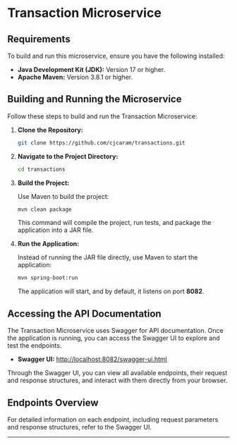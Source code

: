 # Transaction Microservice

## Requirements

To build and run this microservice, ensure you have the following installed:

- **Java Development Kit (JDK):** Version 17 or higher.
- **Apache Maven:** Version 3.8.1 or higher.

## Building and Running the Microservice

Follow these steps to build and run the Transaction Microservice:

1. **Clone the Repository:**

   ```bash
   git clone https://github.com/cjcaram/transactions.git
   ```

2. **Navigate to the Project Directory:**

   ```bash
   cd transactions
   ```

3. **Build the Project:**

   Use Maven to build the project:

   ```bash
   mvn clean package
   ```

   This command will compile the project, run tests, and package the application into a JAR file.

4. **Run the Application:**

   Instead of running the JAR file directly, use Maven to start the application:

   ```bash
   mvn spring-boot:run
   ```

   The application will start, and by default, it listens on port **8082**.

## Accessing the API Documentation

The Transaction Microservice uses Swagger for API documentation. Once the application is running, you can access the Swagger UI to explore and test the endpoints.

- **Swagger UI:** [http://localhost:8082/swagger-ui.html](http://localhost:8082/swagger-ui.html)

Through the Swagger UI, you can view all available endpoints, their request and response structures, and interact with them directly from your browser.

## Endpoints Overview

For detailed information on each endpoint, including request parameters and response structures, refer to the Swagger UI.

---


